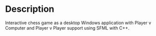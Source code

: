 # Description
Interactive chess game as a desktop Windows application with Player v Computer and Player v Player support using SFML with C++.
